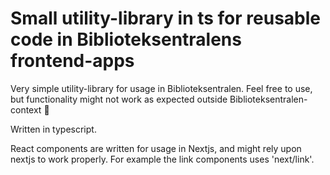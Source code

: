 # Small utility-library in ts for reusable code in Biblioteksentralens frontend-apps

Very simple utility-library for usage in Biblioteksentralen. Feel free to use, but functionality might not work as expected outside Biblioteksentralen-context 🤷

Written in typescript.

React components are written for usage in Nextjs, and might rely upon nextjs to work properly. For example the link components uses 'next/link'.

